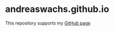 # andreaswachs.github.io

This repository supports my [GitHub page](https://andreaswachs.github.io/)

